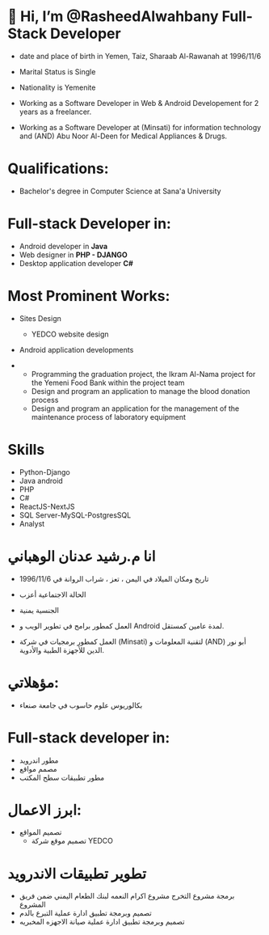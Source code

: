 # 👋 Hi, I’m @RasheedAlwahbany Full-Stack Developer

- date and place of birth in Yemen, Taiz, Sharaab Al-Rawanah at 1996/11/6 
- Marital Status is Single
- Nationality is Yemenite

- Working as a Software Developer in Web & Android Developement for 2 years as a freelancer.
- Working as a Software Developer at (Minsati) for information technology and (AND) Abu Noor Al-Deen for Medical Appliances & Drugs.


# Qualifications:

- Bachelor's degree in Computer Science at Sana'a University 

# Full-stack Developer in:

- Android developer in **Java** 
- Web designer in **PHP - DJANGO**
- Desktop application developer **C#** 

# Most Prominent Works:  
- Sites Design
  
  - YEDCO website design 

- Android application developments 
- 
    - Programming the graduation project, the Ikram Al-Nama project for the Yemeni Food Bank within the project team 
    - Design and program an application to manage the blood donation process
    - Design and program an application for the management of the maintenance process of laboratory equipment

# Skills
- Python-Django
- Java android
- PHP
- C#
- ReactJS-NextJS
- SQL Server-MySQL-PostgresSQL
- Analyst

# انا م.رشيد عدنان الوهباني

- تاريخ ومكان الميلاد في اليمن ، تعز ، شراب الروانة في 1996/11/6
- الحالة الاجتماعية أعزب
- الجنسية يمنية

- العمل كمطور برامج في تطوير الويب و Android لمدة عامين كمستقل.
- العمل كمطور برمجيات في شركة (Minsati) لتقنية المعلومات و (AND) أبو نور الدين للأجهزة الطبية والأدوية.

# مؤهلاتي:
- بكالوريوس علوم حاسوب في جامعة صنعاء
     
# Full-stack developer in:
 
- مطور اندرويد
- مصمم مواقع
- مطور تطبيقات سطح المكتب

# ابرز الاعمال:
- تصميم المواقع
    - تصميم موقع شركة YEDCO

# تطوير تطبيقات الاندرويد
- برمجة مشروع التخرج مشروع اكرام النعمه لبنك الطعام اليمني ضمن فريق المشروع
- تصميم وبرمجة تطبيق ادارة عملية التبرع بالدم
- تصميم وبرمجة تطبيق ادارة عملية صيانة الاجهزه المخبريه

<!---
RasheedAlwahbany/RasheedAlwahbany is a ✨ special ✨ repository because its `README.md` (this file) appears on your GitHub profile.
You can click the Preview link to take a look at your changes.
--->

